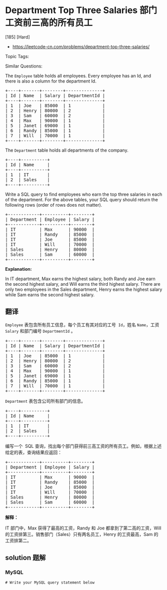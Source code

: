 # Department Top Three Salaries 部门工资前三高的所有员工

[185] [Hard]

- https://leetcode-cn.com/problems/department-top-three-salaries/

Topic Tags:

Similar Questions:

The `Employee` table holds all employees. Every employee has an Id, and there is also a column for the department Id.

<pre>+----+-------+--------+--------------+
| Id | Name  | Salary | DepartmentId |
+----+-------+--------+--------------+
| 1  | Joe   | 85000  | 1            |
| 2  | Henry | 80000  | 2            |
| 3  | Sam   | 60000  | 2            |
| 4  | Max   | 90000  | 1            |
| 5  | Janet | 69000  | 1            |
| 6  | Randy | 85000  | 1            |
| 7  | Will  | 70000  | 1            |
+----+-------+--------+--------------+
</pre>

The `Department` table holds all departments of the company.

<pre>+----+----------+
| Id | Name     |
+----+----------+
| 1  | IT       |
| 2  | Sales    |
+----+----------+
</pre>

Write a SQL query to find employees who earn the top three salaries in each of the department. For the above tables, your SQL query should return the following rows (order of rows does not matter).

<pre>+------------+----------+--------+
| Department | Employee | Salary |
+------------+----------+--------+
| IT         | Max      | 90000  |
| IT         | Randy    | 85000  |
| IT         | Joe      | 85000  |
| IT         | Will     | 70000  |
| Sales      | Henry    | 80000  |
| Sales      | Sam      | 60000  |
+------------+----------+--------+
</pre>

**Explanation:**

In IT department, Max earns the highest salary, both Randy and Joe earn the second highest salary, and Will earns the third highest salary. There are only two employees in the Sales department, Henry earns the highest salary while Sam earns the second highest salary.

## 翻译

`Employee` 表包含所有员工信息，每个员工有其对应的工号  `Id`，姓名 `Name`，工资 `Salary` 和部门编号 `DepartmentId` 。

<pre>+----+-------+--------+--------------+
| Id | Name  | Salary | DepartmentId |
+----+-------+--------+--------------+
| 1  | Joe   | 85000  | 1            |
| 2  | Henry | 80000  | 2            |
| 3  | Sam   | 60000  | 2            |
| 4  | Max   | 90000  | 1            |
| 5  | Janet | 69000  | 1            |
| 6  | Randy | 85000  | 1            |
| 7  | Will  | 70000  | 1            |
+----+-------+--------+--------------+</pre>

`Department` 表包含公司所有部门的信息。

<pre>+----+----------+
| Id | Name     |
+----+----------+
| 1  | IT       |
| 2  | Sales    |
+----+----------+</pre>

编写一个  SQL 查询，找出每个部门获得前三高工资的所有员工。例如，根据上述给定的表，查询结果应返回：

<pre>+------------+----------+--------+
| Department | Employee | Salary |
+------------+----------+--------+
| IT         | Max      | 90000  |
| IT         | Randy    | 85000  |
| IT         | Joe      | 85000  |
| IT         | Will     | 70000  |
| Sales      | Henry    | 80000  |
| Sales      | Sam      | 60000  |
+------------+----------+--------+</pre>

**解释：**

IT 部门中，Max 获得了最高的工资，Randy 和 Joe 都拿到了第二高的工资，Will 的工资排第三。销售部门（Sales）只有两名员工，Henry 的工资最高，Sam 的工资排第二。

## solution 题解

### MySQL

```mysql
# Write your MySQL query statement below
```
